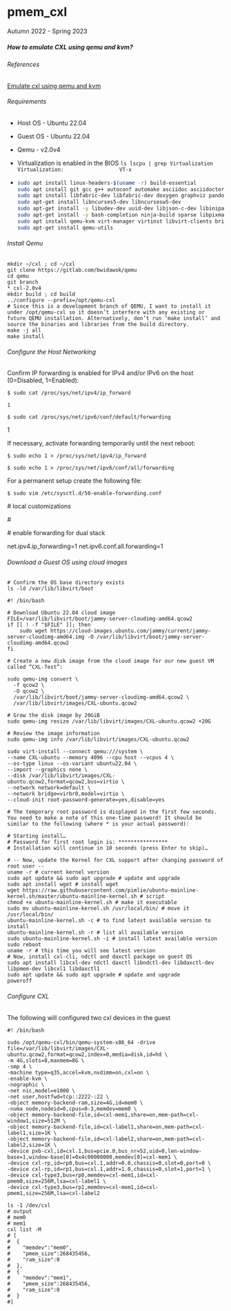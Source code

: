 # pmem_cxl
Autumn 2022 - Spring 2023

##### How to emulate CXL using qemu and kvm?

###### References

[Emulate cxl using qemu and kvm](https://stevescargall.com/2022/01/20/how-to-emulate-cxl-devices-using-kvm-and-qemu/)

###### Requirements

- Host OS - Ubuntu 22.04
- Guest OS - Ubuntu 22.04
- Qemu - v2.0v4
- Virtualization is enabled in the BIOS
  `ls lscpu | grep
   Virtualization Virtualization:                  VT-x`

- ```bash
  sudo apt install linux-headers-$(uname -r) build-essential
  sudo apt install git gcc g++ autoconf automake asciidoc asciidoctor xmlto libtool pkg-config libglib2.0-dev
  sudo apt install libfabric-dev libfabric-dev doxygen graphviz pandoc libkmod-dev kmod
  sudo apt-get install libncurses5-dev libncursesw5-dev
  sudo apt-get install -y libudev-dev uuid-dev libjson-c-dev libiniparser-dev libkeyutils-dev
  sudo apt-get install -y bash-completion ninja-build sparse libpixman-1-dev
  sudo apt install qemu-kvm virt-manager virtinst libvirt-clients bridge-utils libvirt-daemon-system cloud-init genisoimage
  sudo apt-get install qemu-utils
  ```

###### Install Qemu

```shell
mkdir ~/cxl ; cd ~/cxl
git clone https://gitlab.com/bwidawsk/qemu
cd qemu
git branch 
* cxl-2.0v4
mkdir build ; cd build
../configure --prefix=/opt/qemu-cxl
# Since this is a development branch of QEMU, I want to install it under /opt/qemu-cxl so it doesn’t interfere with any existing or future QEMU installation. Alternatively, don’t run ‘make install’ and source the binaries and libraries from the build directory.
make -j all
make install
```

###### Configure the Host Networking

Confirm IP forwarding is enabled for IPv4 and/or IPv6 on the host (0=Disabled, 1=Enabled):

`$ sudo cat /proc/sys/net/ipv4/ip_forward`

`1`

`$ sudo cat /proc/sys/net/ipv6/conf/default/forwarding`

1

If necessary, activate forwarding temporarily until the next reboot:

`$ sudo echo 1 > /proc/sys/net/ipv4/ip_forward`

`$ sudo echo 1 > /proc/sys/net/ipv6/conf/all/forwarding`

For a permanent setup create the following file:

`$ sudo vim /etc/sysctl.d/50-enable-forwarding.conf`

\# local customizations

\#

\# enable forwarding for dual stack

net.ipv4.ip_forwarding=1
net.ipv6.conf.all.forwarding=1

###### Download a Guest OS using cloud images

```shell
# Confirm the OS base directory exists
ls -ld /var/lib/libvirt/boot

#! /bin/bash

# Download Ubuntu 22.04 cloud image
FILE=/var/lib/libvirt/boot/jammy-server-cloudimg-amd64.qcow2
if [[ ! -f "$FILE" ]]; then
    sudo wget https://cloud-images.ubuntu.com/jammy/current/jammy-server-cloudimg-amd64.img -O /var/lib/libvirt/boot/jammy-server-cloudimg-amd64.qcow2
fi

# Create a new disk image from the cloud image for our new guest VM called “CXL-Test”:

sudo qemu-img convert \
  -f qcow2 \
  -O qcow2 \
  /var/lib/libvirt/boot/jammy-server-cloudimg-amd64.qcow2 \
  /var/lib/libvirt/images/CXL-ubuntu.qcow2

# Grow the disk image by 20GiB
sudo qemu-img resize /var/lib/libvirt/images/CXL-ubuntu.qcow2 +20G

# Review the image information 
sudo qemu-img info /var/lib/libvirt/images/CXL-ubuntu.qcow2

sudo virt-install --connect qemu:///system \
--name CXL-ubuntu --memory 4096 --cpu host --vcpus 4 \
--os-type linux --os-variant ubuntu22.04 \
--import --graphics none \
--disk /var/lib/libvirt/images/CXL-ubuntu.qcow2,format=qcow2,bus=virtio \
--network network=default \
--network bridge=virbr0,model=virtio \
--cloud-init root-password-generate=yes,disable=yes

# The temporary root password is displayed in the first few seconds. You need to make a note of this one-time password! It should be similar to the following (where * is your actual password):

# Starting install…
# Password for first root login is: ****************
# Installation will continue in 10 seconds (press Enter to skip)…

# -- Now, update the Kernel for CXL support after changing password of root user --
uname -r # current kernel version
sudo apt update && sudo apt upgrade # update and upgrade
sudo apt install wget # install wget
wget https://raw.githubusercontent.com/pimlie/ubuntu-mainline-kernel.sh/master/ubuntu-mainline-kernel.sh # script
chmod +x ubuntu-mainline-kernel.sh # make it executable
sudo mv ubuntu-mainline-kernel.sh /usr/local/bin/ # move it /usr/local/bin/
ubuntu-mainline-kernel.sh -c # to find latest available version to install
ubuntu-mainline-kernel.sh -r # list all available version
sudo ubuntu-mainline-kernel.sh -i # install latest available version
sudo reboot
uname -r # this time you will see latest version
# Now, install cxl-cli, ndctl and daxctl package on guest OS
sudo apt install libcxl-dev ndctl daxctl libndctl-dev libdaxctl-dev libpmem-dev libcxl1 libdaxctl1
sudo apt update && sudo apt upgrade # update and upgrade
poweroff
```

###### Configure CXL

The following will configured two cxl devices in the guest

```shell
#! /bin/bash

sudo /opt/qemu-cxl/bin/qemu-system-x86_64 -drive file=/var/lib/libvirt/images/CXL-ubuntu.qcow2,format=qcow2,index=0,media=disk,id=hd \
-m 4G,slots=8,maxmem=8G \
-smp 4 \
-machine type=q35,accel=kvm,nvdimm=on,cxl=on \
-enable-kvm \
-nographic \
-net nic,model=e1000 \
-net user,hostfwd=tcp::2222-:22 \
-object memory-backend-ram,size=4G,id=mem0 \
-numa node,nodeid=0,cpus=0-3,memdev=mem0 \
-object memory-backend-file,id=cxl-mem1,share=on,mem-path=cxl-window1,size=512M \
-object memory-backend-file,id=cxl-label1,share=on,mem-path=cxl-label1,size=1K \
-object memory-backend-file,id=cxl-label2,share=on,mem-path=cxl-label2,size=1K \
-device pxb-cxl,id=cxl.1,bus=pcie.0,bus_nr=52,uid=0,len-window-base=1,window-base[0]=0x4c00000000,memdev[0]=cxl-mem1 \
-device cxl-rp,id=rp0,bus=cxl.1,addr=0.0,chassis=0,slot=0,port=0 \
-device cxl-rp,id=rp1,bus=cxl.1,addr=1.0,chassis=0,slot=1,port=1 \
-device cxl-type3,bus=rp0,memdev=cxl-mem1,id=cxl-pmem0,size=256M,lsa=cxl-label1 \
-device cxl-type3,bus=rp1,memdev=cxl-mem1,id=cxl-pmem1,size=256M,lsa=cxl-label2

ls -1 /dev/cxl
# output
# mem0
# mem1
cxl list -M
# [
#  {
#    "memdev":"mem0",
#    "pmem_size":268435456,
#    "ram_size":0
#  },
#  {
#    "memdev":"mem1",
#    "pmem_size":268435456,
#    "ram_size":0
#  }
#]
```


